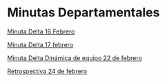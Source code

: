 # Minutas Departamentales

[Minuta Delta 16 Febrero](Minutas%20Departamentales%208d810c8e772248e3aed9f8e60ffad3e7/Minuta%20Delta%2016%20Febrero%206357e9ba811845ed96071154b578c682.md)

[Minuta Delta 17 febrero](Minutas%20Departamentales%208d810c8e772248e3aed9f8e60ffad3e7/Minuta%20Delta%2017%20febrero%2052f7d8a3bbdf4bbcb685ce08129fd8e7.md)

[Minuta Delta Dinámica de equipo 22 de febrero](Minutas%20Departamentales%208d810c8e772248e3aed9f8e60ffad3e7/Minuta%20Delta%20Dina%CC%81mica%20de%20equipo%2022%20de%20febrero%20668abc617be74063b5c90c3c44d73179.md)

[Retrospectiva 24 de febrero](Minutas%20Departamentales%208d810c8e772248e3aed9f8e60ffad3e7/Retrospectiva%2024%20de%20febrero%200a0864cb77b74a0dbde4155de602c08c.md)